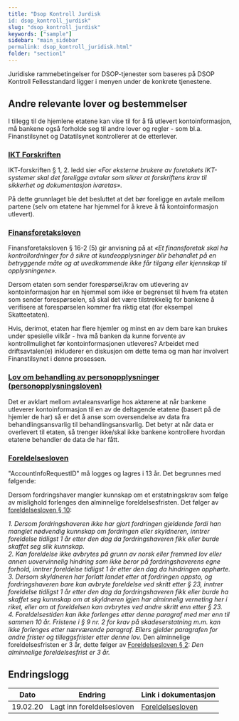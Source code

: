 ```yaml
---
title: "Dsop Kontroll Jurdisk
id: dsop_kontroll_jurdisk"
slug: "dsop_kontroll_jurdisk"
keywords: ["sample"]
sidebar: "main_sidebar
permalink: dsop_kontroll_juridisk.html"
folder: "section1"
---
```


Juridiske rammebetingelser for DSOP-tjenester som baseres på DSOP Kontroll Fellesstandard ligger i menyen under de konkrete tjenestene.

## Andre relevante lover og bestemmelser
I tillegg til de hjemlene etatene kan vise til for å få utlevert kontoinformasjon, må bankene også
forholde seg til andre lover og regler - som bl.a. Finanstilsynet og Datatilsynet kontrollerer at de
etterlever.

### [IKT Forskriften](https:/lovdata.no/dokument/SF/forskrift/2003-05-21-630?q=IKT)
IKT-forskriften &sect; 1, 2. ledd sier *«For eksterne brukere av foretakets IKT-systemer skal det foreligge
avtaler som sikrer at forskriftens krav til sikkerhet og dokumentasjon ivaretas».*

På dette grunnlaget ble det besluttet at det bør foreligge en avtale mellom partene (selv om etatene har
hjemmel for å kreve å få kontoinformasjon utlevert).

### [Finansforetaksloven](https:/lovdata.no/dokument/NL/lov/2015-04-10-17?q=Finansforetaksloven)

Finansforetaksloven &sect; 16-2 (5) gir anvisning på at *«Et finansforetak skal ha kontrollordninger for å
sikre at kundeopplysninger blir behandlet på en betryggende måte og at uvedkommende ikke får
tilgang eller kjennskap til opplysningene».*

Dersom etaten som sender forespørsel/krav om utlevering av kontoinformasjon har en hjemmel som
ikke er begrenset til hvem fra etaten som sender forespørselen, så skal det være tilstrekkelig for
bankene å verifisere at forespørselen kommer fra riktig etat (for eksempel Skatteetaten).

Hvis, derimot, etaten har flere hjemler og minst en av dem bare kan brukes under spesielle vilkår - hva
må banken da kunne forvente av kontrollmulighet før kontoinformasjonen utleveres? Arbeidet med
driftsavtalen(e) inkluderer en diskusjon om dette tema og man har involvert Finanstilsynet i denne
prosessen.

### [Lov om behandling av personopplysninger (personopplysningsloven)](https:/lovdata.no/dokument/NL/lov/2018-06-15-38)
Det er avklart mellom avtaleansvarlige hos aktørene at når bankene utleverer kontoinformasjon til en
av de deltagende etatene (basert på de hjemler de har) så er det å anse som oversendelse av data fra
behandlingsansvarlig til behandlingsansvarlig. Det betyr at når data er overlevert til etaten, så trenger
ikke/skal ikke bankene kontrollere hvordan etatene behandler de data de har fått.

### [Foreldelsesloven](https:/lovdata.no/dokument/NL/lov/1979-05-18-18#shareModal)
"AccountInfoRequestID" må logges og lagres i 13 år. Det begrunnes med følgende:

Dersom fordringshaver mangler kunnskap om et erstatningskrav som følge av mislighold forlenges den alminnelige foreldelsesfristen. Det følger av [foreldelsesloven &sect; 10](https:/lovdata.no/dokument/NL/lov/1979-05-18-18#shareModal):

*1. Dersom fordringshaveren ikke har gjort fordringen gjeldende fordi han manglet nødvendig kunnskap om fordringen eller skyldneren, inntrer foreldelse tidligst 1 år etter den dag da fordringshaveren fikk eller burde skaffet seg slik kunnskap.*<br  />
*2. Kan foreldelse ikke avbrytes på grunn av norsk eller fremmed lov eller annen uovervinnelig hindring som ikke beror på fordringshaverens egne forhold, inntrer foreldelse tidligst 1 år etter den dag da hindringen opphørte.*<br  />
*3. Dersom skyldneren har forlatt landet etter at fordringen oppsto, og fordringshaveren bare kan avbryte foreldelse ved skritt etter &sect; 23, inntrer foreldelse tidligst 1 år etter den dag da fordringshaveren fikk eller burde ha skaffet seg kunnskap om at skyldneren igjen har alminnelig verneting her i riket, eller om at foreldelsen kan avbrytes ved andre skritt enn etter &sect; 23.*<br  />
*4. Foreldelsestiden kan ikke forlenges etter denne paragraf med mer enn til sammen 10 år. Fristene i &sect; 9 nr. 2 for krav på skadeserstatning m.m. kan ikke forlenges etter nærværende paragraf. Ellers gjelder paragrafen for andre frister og tilleggsfrister etter denne lov.*
 Den alminnelige foreldelsesfristen er 3 år, dette følger av [Foreldelsesloven &sect; 2](https:/lovdata.no/dokument/NL/lov/1979-05-18-18#shareModal): *Den alminnelige foreldelsesfrist er 3 år.*

## Endringslogg

| Dato | Endring | Link i dokumentasjon |
| ---------- | --------------------------- | ----------------------------------------------------------------------------------------------------------------- |
| 19.02.20 | Lagt inn foreldelsesloven | [Foreldelsesloven](https:/dokumentasjon.dsop.no/dsop_kontroll_juridisk.html#foreldelsesloven) |
